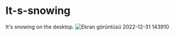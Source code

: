 # It-s-snowing
It's snowing on the desktop.
![Ekran görüntüsü 2022-12-31 143910](https://user-images.githubusercontent.com/100329172/210135397-3f6747e5-b5a4-4962-95e4-4df5f5fb77c2.png)
